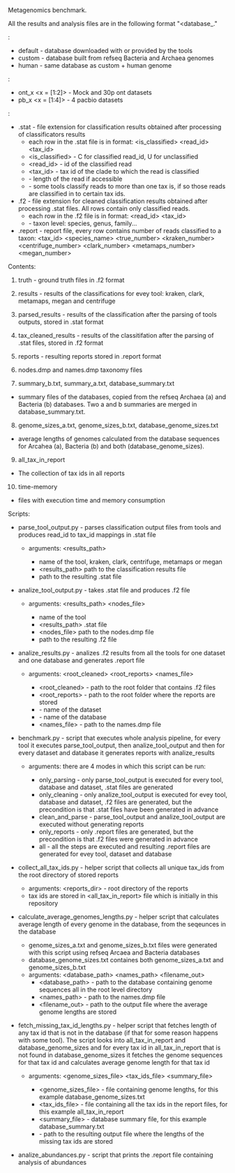 
Metagenomics benchmark.


All the results and analysis files are in the following format "<database_<dataset>.<extension>"

<database>:
 - default - database downloaded with or provided by the tools
 - custom - database built from refseq Bacteria and Archaea genomes
 - human - same database as custom + human genome

<dataset>:
 - ont_x <x = [1:2]> - Mock and 30p ont datasets
 - pb_x <x = [1:4]> - 4 pacbio datasets

<extension>:
 - .stat - file extension for classification results obtained after processing of classificators results
 	- each row in the .stat file is in format: <is_classified>	<read_id>	<tax_id>	<length>	<percentage>
 	- <is_classified> - C for classified read_id, U for unclassified
 	- <read_id> - id of the classified read
 	- <tax_id> - tax id of the clade to which the read is classified
 	- <length> - length of the read if accessible
 	- <percentage> - some tools classify reads to more than one tax is, if so those reads are classified in <percentage> to certain tax ids. 
 - .f2 - file extension for cleaned classification results obtained after processing .stat files. All rows contain only classified reads.
 	- each row in the .f2 file is in format: <read_id>	<tax_id>	<percentage>	<level>
 	- <level> - taxon level: species, genus, family...
 - .report - report file, every row contains number of reads classified to a taxon: <tax_id>	<species_name>	<true_number>	<kraken_number>	<centrifuge_number>	<clark_number>	<metamaps_number>	<megan_number>



Contents:

1. truth - ground truth files in .f2 format
2. results - results of the classifications for evey tool: kraken, clark, metamaps, megan and centrifuge
3. parsed_results - results of the classification after the parsing of tools outputs, stored in .stat format
4. tax_cleaned_results - results of the classitifation after the parsing of .stat files, stored in .f2 format
5. reports - resulting reports stored in .report format

6. nodes.dmp and names.dmp taxonomy files

7. summary_b.txt, summary_a.txt, database_summary.txt
 - summary files of the databases, copied from the refseq Archaea (a) and Bacteria (b) databases. Two a and b summaries are merged in database_summary.txt.

8. genome_sizes_a.txt, genome_sizes_b.txt, database_genome_sizes.txt
 - average lengths of genomes calculated from the database sequences for Arcahea (a), Bacteria (b) and both (database_genome_sizes).

9. all_tax_in_report
 - The collection of tax ids in all reports

10. time-memory
 - files with execution time and memory consumption

Scripts:
 
 - parse_tool_output.py - parses classification output files from tools and produces read_id to tax_id mappings in .stat file
 	- arguments: <tool> <results_path> <fileout>
 		- <tool> name of the tool, kraken, clark, centrifuge, metamaps or megan
 		- <results_path> path to the classification results file
 		- <fileout> path to the resulting .stat file

- analize_tool_output.py - takes .stat file and produces .f2 file
	- arguments: <tool> <results_path> <nodes_file> <fileout>
		- <tool> name of the tool
		- <results_path> .stat file
		- <nodes_file> path to the nodes.dmp file
		- <fileout> path to the resulting .f2 file

- analize_results.py - analizes .f2 results from all the tools for one dataset and one database and generates .report file
	- arguments: <root_cleaned> <root_reports> <dataset> <database> <names_file>
		- <root_cleaned> - path to the root folder that contains .f2 files
		- <root_reports> - path to the root folder where the reports are stored
		- <dataset> - name of the dataset
		- <database> - name of the database
		- <names_file> - path to the names.dmp file

- benchmark.py - script that executes whole analysis pipeline, for every tool it executes parse_tool_output, then analize_tool_output and then for every dataset and database it generates reports with analize_results
	- arguments: <mode> there are 4 modes in which this script can be run:
		- only_parsing - only parse_tool_output is executed for every tool, database and dataset, .stat files are generated
		- only_cleaning - only analize_tool_output is executed for evey tool, database and dataset, .f2 files are generated, but the precondition is that .stat files have been generated in advance
		- clean_and_parse - parse_tool_output and analize_tool_output are executed without generating reports
		- only_reports - only .report files are generated, but the precondition is that .f2 files were generated in advance
		- all - all the steps are executed and resulting .report files are generated for evey tool, dataset and database

- collect_all_tax_ids.py - helper script that collects all unique tax_ids from the root directory of stored reports
	- arguments: <reports_dir> - root directory of the reports 
	- tax ids are stored in <all_tax_in_report> file which is initially in this repository

- calculate_average_genomes_lengths.py - helper script that calculates average length of every genome in the database, from the seqeunces in the database
	- genome_sizes_a.txt and genome_sizes_b.txt files were generated with this script using refseq Arcaea and Bacteria databases
	- database_genome_sizes.txt containes both genome_sizes_a.txt and genome_sizes_b.txt
	- arguments: <database_path> <names_path> <filename_out>
		- <database_path> - path to the database containing genome sequences all in the root level directory
		- <names_path> - path to the names.dmp file
		- <filename_out> - path to the output file where the average genome lengths are stored

- fetch_missing_tax_id_lengths.py - helper script that fetches length of any tax id that is not in the database (if that for some reason happens with some tool). The script looks into all_tax_in_report and database_genome_sizes and for every tax id in all_tax_in_report that is not found in database_genome_sizes it fetches the genome sequences for that tax id and calculates average genome length for that tax id
	- arguments: <genome_sizes_file> <tax_ids_file> <summary_file> <outfile>
		- <genome_sizes_file> - file containing genome lengths, for this example database_genome_sizes.txt
		- <tax_ids_file> - file containing all the tax ids in the report files, for this example all_tax_in_report
		- <summary_file> - database summary file, for this example database_summary.txt
		- <outfile> - path to the resulting output file where the lengths of the missing tax ids are stored

- analize_abundances.py - script that prints the .report file containing analysis of abundances







